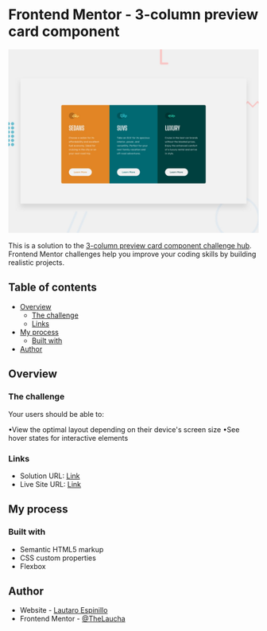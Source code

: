 # Frontend Mentor - 3-column preview card component

![Design preview for the 3-column preview card component coding challenge](./design/desktop-preview.jpg)

This is a solution to the [3-column preview card component challenge hub](https://www.frontendmentor.io/challenges/3column-preview-card-component-pH92eAR2-/hub/3column-preview-card-component-3u_PaIVby). Frontend Mentor challenges help you improve your coding skills by building realistic projects.

## Table of contents

- [Overview](#overview)
  - [The challenge](#the-challenge)
  - [Links](#links)
- [My process](#my-process)
  - [Built with](#built-with)
- [Author](#author)

## Overview

### The challenge

Your users should be able to:

  •View the optimal layout depending on their device's screen size
  •See hover states for interactive elements

### Links

- Solution URL: [Link](https://www.frontendmentor.io/challenges/3column-preview-card-component-pH92eAR2-/hub/3column-preview-card-component-3u_PaIVby)
- Live Site URL: [Link](https://thelaucha.github.io/3-column-preview-card-component/)

## My process

### Built with

- Semantic HTML5 markup
- CSS custom properties
- Flexbox

## Author

- Website - [Lautaro Espinillo](https://thelaucha.github.io/portfolio_web/)
- Frontend Mentor - [@TheLaucha](https://www.frontendmentor.io/profile/TheLaucha)
